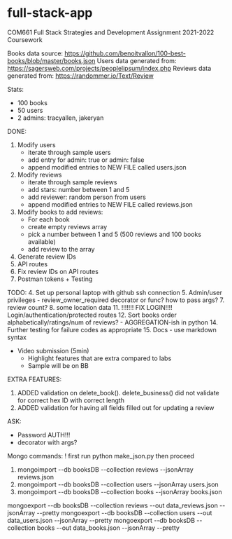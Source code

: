 # full-stack-app
COM661 Full Stack Strategies and Development Assignment 2021-2022 Coursework

Books data source: https://github.com/benoitvallon/100-best-books/blob/master/books.json
Users data generated from: https://sagersweb.com/projects/peoplelipsum/index.php
Reviews data generated from: https://randommer.io/Text/Review

Stats:
- 100 books
- 50 users
- 2 admins: tracyallen, jakeryan

DONE:
1. Modify users
    - iterate through sample users
    - add entry for admin: true or admin: false
    - append modified entries to NEW FILE called users.json
2. Modify reviews
    - iterate through sample reviews
    - add stars: number between 1 and 5
    - add reviewer: random person from users
    - append modified entries to NEW FILE called reviews.json
3. Modify books to add reviews:
    - For each book
    - create empty reviews array
    - pick a number between 1 and 5 (500 reviews and 100 books available)
    - add review to the array
6. Generate review IDs
9. API routes
10. Fix review IDs on API routes
13. Postman tokens + Testing

TODO:
4. Set up personal laptop with github ssh connection
5. Admin/user privileges - review_owner_required decorator or func? how to pass args?
7. review count?
8. some location data
11. !!!!!!! FIX LOGIN!!!!  Login/authentication/protected routes
12. Sort books order alphabetically/ratings/num of reviews? - AGGREGATION-ish in python
14. Further testing for failure codes as appropriate
15. Docs - use markdown syntax

* Video submission (5min)
    - Highlight features that are extra compared to labs
    - Sample will be on BB


EXTRA FEATURES:
1. ADDED validation on delete_book(). delete_business() did not validate for correct hex ID with correct length
2. ADDED validation for having all fields filled out for updating a review


ASK:
- Password AUTH!!!
- decorator with args?


Mongo commands:
! first run python make_json.py
then proceed
1. mongoimport --db booksDB --collection reviews --jsonArray reviews.json
2. mongoimport --db booksDB --collection users --jsonArray users.json
3. mongoimport --db booksDB --collection books --jsonArray books.json

mongoexport --db booksDB --collection reviews --out data_reviews.json --jsonArray --pretty
mongoexport --db booksDB --collection users --out data_users.json --jsonArray --pretty
mongoexport --db booksDB --collection books --out data_books.json --jsonArray --pretty